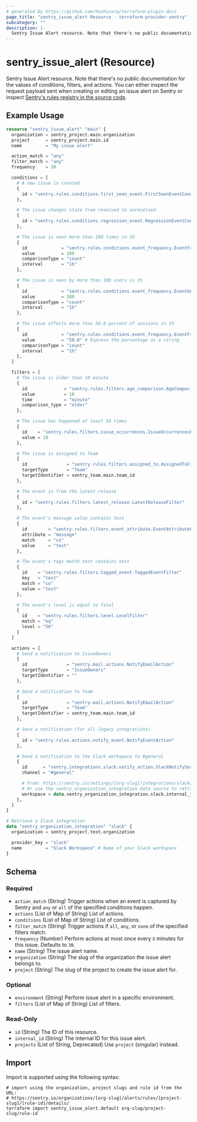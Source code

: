 ```yaml
---
# generated by https://github.com/hashicorp/terraform-plugin-docs
page_title: "sentry_issue_alert Resource - terraform-provider-sentry"
subcategory: ""
description: |-
  Sentry Issue Alert resource. Note that there's no public documentation for the values of conditions, filters, and actions. You can either inspect the request payload sent when creating or editing an issue alert on Sentry or inspect Sentry's rules registry in the source code https://github.com/getsentry/sentry/tree/master/src/sentry/rules.
---
```


# sentry_issue_alert (Resource)

Sentry Issue Alert resource. Note that there's no public documentation for the values of conditions, filters, and actions. You can either inspect the request payload sent when creating or editing an issue alert on Sentry or inspect [Sentry's rules registry in the source code](https://github.com/getsentry/sentry/tree/master/src/sentry/rules).

## Example Usage

```terraform
resource "sentry_issue_alert" "main" {
  organization = sentry_project.main.organization
  project      = sentry_project.main.id
  name         = "My issue alert"

  action_match = "any"
  filter_match = "any"
  frequency    = 30

  conditions = [
    # A new issue is created
    {
      id = "sentry.rules.conditions.first_seen_event.FirstSeenEventCondition"
    },

    # The issue changes state from resolved to unresolved
    {
      id = "sentry.rules.conditions.regression_event.RegressionEventCondition"
    },

    # The issue is seen more than 100 times in 1h
    {
      id             = "sentry.rules.conditions.event_frequency.EventFrequencyCondition"
      value          = 100
      comparisonType = "count"
      interval       = "1h"
    },

    # The issue is seen by more than 100 users in 1h
    {
      id             = "sentry.rules.conditions.event_frequency.EventUniqueUserFrequencyCondition"
      value          = 100
      comparisonType = "count"
      interval       = "1h"
    },

    # The issue affects more than 50.0 percent of sessions in 1h
    {
      id             = "sentry.rules.conditions.event_frequency.EventFrequencyPercentCondition"
      value          = "50.0" # Express the percentage as a string
      comparisonType = "count"
      interval       = "1h"
    },
  ]

  filters = [
    # The issue is older than 10 minute
    {
      id              = "sentry.rules.filters.age_comparison.AgeComparisonFilter"
      value           = 10
      time            = "minute"
      comparison_type = "older"
    },

    # The issue has happened at least 10 times
    {
      id    = "sentry.rules.filters.issue_occurrences.IssueOccurrencesFilter"
      value = 10
    },

    # The issue is assigned to Team
    {
      id               = "sentry.rules.filters.assigned_to.AssignedToFilter"
      targetType       = "Team"
      targetIdentifier = sentry_team.main.team_id
    },

    # The event is from the latest release
    {
      id = "sentry.rules.filters.latest_release.LatestReleaseFilter"
    },

    # The event's message value contains test
    {
      id        = "sentry.rules.filters.event_attribute.EventAttributeFilter"
      attribute = "message"
      match     = "co"
      value     = "test"
    },

    # The event's tags match test contains test
    {
      id    = "sentry.rules.filters.tagged_event.TaggedEventFilter"
      key   = "test"
      match = "co"
      value = "test"
    },

    # The event's level is equal to fatal
    {
      id    = "sentry.rules.filters.level.LevelFilter"
      match = "eq"
      level = "50"
    }
  ]

  actions = [
    # Send a notification to IssueOwners
    {
      id               = "sentry.mail.actions.NotifyEmailAction"
      targetType       = "IssueOwners"
      targetIdentifier = ""
    },

    # Send a notification to Team
    {
      id               = "sentry.mail.actions.NotifyEmailAction"
      targetType       = "Team"
      targetIdentifier = sentry_team.main.team_id
    },

    # Send a notification (for all legacy integrations)
    {
      id = "sentry.rules.actions.notify_event.NotifyEventAction"
    },

    # Send a notification to the Slack workspace to #general
    {
      id      = "sentry.integrations.slack.notify_action.SlackNotifyServiceAction"
      channel = "#general"

      # From: https://sentry.io/settings/[org-slug]/integrations/slack/[slack-integration-id]/
      # Or use the sentry_organization_integration data source to retrieve the integration ID:
      workspace = data.sentry_organization_integration.slack.internal_id
    },
  ]
}

# Retrieve a Slack integration
data "sentry_organization_integration" "slack" {
  organization = sentry_project.test.organization

  provider_key = "slack"
  name         = "Slack Workspace" # Name of your Slack workspace
}
```

<!-- schema generated by tfplugindocs -->
## Schema

### Required

- `action_match` (String) Trigger actions when an event is captured by Sentry and `any` or `all` of the specified conditions happen.
- `actions` (List of Map of String) List of actions.
- `conditions` (List of Map of String) List of conditions.
- `filter_match` (String) Trigger actions if `all`, `any`, or `none` of the specified filters match.
- `frequency` (Number) Perform actions at most once every `X` minutes for this issue. Defaults to `30`.
- `name` (String) The issue alert name.
- `organization` (String) The slug of the organization the issue alert belongs to.
- `project` (String) The slug of the project to create the issue alert for.

### Optional

- `environment` (String) Perform issue alert in a specific environment.
- `filters` (List of Map of String) List of filters.

### Read-Only

- `id` (String) The ID of this resource.
- `internal_id` (String) The internal ID for this issue alert.
- `projects` (List of String, Deprecated) Use `project` (singular) instead.

## Import

Import is supported using the following syntax:

```shell
# import using the organization, project slugs and rule id from the URL:
# https://sentry.io/organizations/[org-slug]/alerts/rules/[project-slug]/[rule-id]/details/
terraform import sentry_issue_alert.default org-slug/project-slug/rule-id
```

